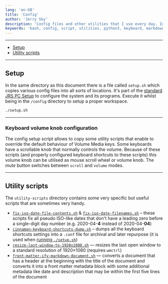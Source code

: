 ```yaml
---
lang: 'en-GB'
title: 'Config'
author: 'Jerry Sky'
description: 'Config files and other utilities that I use every day. Installed automatically using the setup script.'
keywords: 'bash, config, script, utilities, python3, keyboard, markdown, bash aliases'
---
```


---

- [Setup](#setup)
- [Utility scripts](#utility-scripts)

---

## Setup

In the same directory as this document there is a file called `setup.sh` which copies various config files into all sorts of locations.
It's part of the [standard JRS PC Setup](../main/pc-setup.md) to configure the system and its programs.
Execute it whilst being in the `/config` directory to setup a proper workspace.
```bash
./setup.sh
```

---

### Keyboard volume knob configuration

The config setup script allows to copy some utility scripts that enable to override the default behaviour of Volume Media keys. Some keyboards have a scrollable knob that normally controls the volume. Because of these scripts (and properly configured keyboard shortcuts to these scripts) this volume knob can be utilised as mouse scroll wheel or volume knob. The *mute* button switches between `scroll` and `volume` modes.

---

## Utility scripts

The `utility-scripts` directory contains some very specific but useful scripts that are sometimes very handy.

- [`fix-iso-date-file-contents.sh`](utility-scripts/fix-iso-date-file-contents.sh) & [`fix-iso-date-filenames.sh`](utility-scripts/fix-iso-date-filenames.sh) – these scripts fix all pseudo ISO-like dates that don't have a leading zero before a single-digit day number (e.g. 2020-04-**4** instead of 2020-04-**04**)
- [`cinnamon-keyboard-shortcuts-dump.sh`](utility-scripts/cinnamon-keyboard-shortcuts-dump.sh) – dumps all the keyboard shortcuts settings into a `.conf` file for archival and later repurpose (it is used when [running `./setup.sh`](#setup))
- [`resize-last-window-to-1920x1080.sh`](utility-scripts/resize-last-window-to-1920x1080.sh) — resizes the last open window to a standard resolution of 1920×1080 (requires `wmctrl`)
- [`front-matter-ify-markdown-document.sh`](utility-scripts/front-matter-ify-markdown-document.sh) — converts a document that has a header at the beginning with the title of the document and converts it into a front matter metadata block with some additional metadata like date and description that may be within the first five lines of the document
